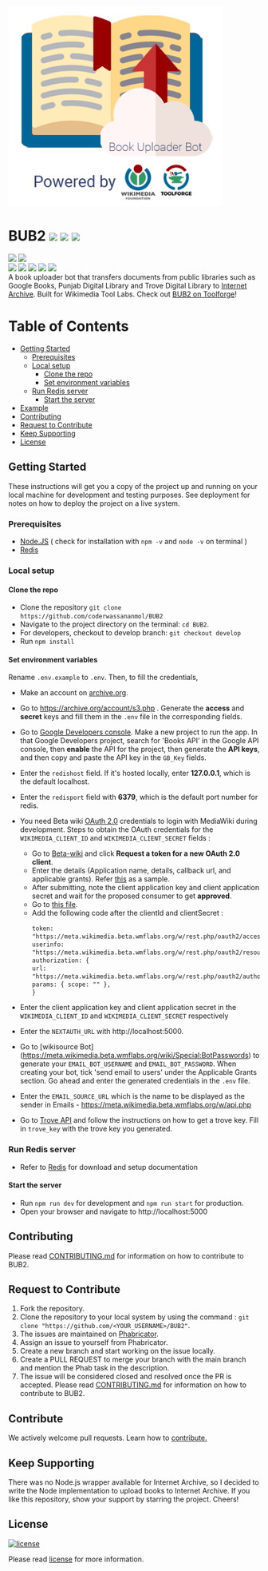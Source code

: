 <img src="public/assets/bub2.png" height="400px">

# BUB2 ![](https://img.shields.io/github/forks/coderwassananmol/BUB2?style=social) ![](https://img.shields.io/github/stars/coderwassananmol/BUB2?style=social) ![](https://img.shields.io/github/watchers/coderwassananmol/BUB2?style=social) <br>

![](https://img.shields.io/github/repo-size/coderwassananmol/BUB) ![](https://img.shields.io/github/license/coderwassananmol/BUB2?color=red)<br>
![](https://img.shields.io/github/issues/coderwassananmol/BUB2?color=green) ![](https://img.shields.io/github/issues-pr/coderwassananmol/BUB2?color=green) ![](https://img.shields.io/github/downloads/coderwassananmol/BUB2/total) ![](https://img.shields.io/github/last-commit/coderwassananmol/BUB2) ![](https://img.shields.io/github/contributors/coderwassananmol/BUB2)<br>
A book uploader bot that transfers documents from public libraries such as Google Books, Punjab Digital Library and Trove Digital Library to [Internet Archive](https://archive.org). Built for Wikimedia Tool Labs. Check out [BUB2 on Toolforge](https://bub2.toolforge.org)!

# Table of Contents

- [Getting Started](#getting-started)
  -  [Prerequisites](#prerequisites)
  - [Local setup](#local-setup)
    - [Clone the repo](#clone-the-repo)
    - [Set environment variables](#set-environment-variables)
  - [Run Redis server](#run-redis-server)
    - [Start the server](#start-the-server)
- [Example](#example)
- [Contributing](#contributing)
- [Request to Contribute](#request-to-contribute)
- [Keep Supporting](#keep-supporting)
- [License](#license)

<a id="gettingStarted"></a>
## Getting Started

These instructions will get you a copy of the project up and running on your local machine for development and testing purposes. See deployment for notes on how to deploy the project on a live system.

<a id="prerequisites"></a>
### Prerequisites

- [Node.JS](https://nodejs.org/en/download/) ( check for installation with `npm -v` and `node -v` on terminal )
- [Redis](https://redis.io/)

<a id="localSetup"></a>
### Local setup

<a id="cloneTheRepo"></a>
#### Clone the repo

- Clone the repository `git clone https://github.com/coderwassananmol/BUB2`
- Navigate to the project directory on the terminal: `cd BUB2`.
- For developers, checkout to develop branch: `git checkout develop`
- Run `npm install`

<a id="setEnvironmentVariables"></a>
#### Set environment variables

Rename `.env.example` to `.env`. Then, to fill the credentials,

- Make an account on [archive.org](https://archive.org).
- Go to https://archive.org/account/s3.php . Generate the **access** and **secret** keys and fill
  them in the `.env` file in the corresponding fields.
- Go to [Google Developers console](https://console.developers.google.com/getting-started). Make a new project to run the app. In that Google Developers project, search for 'Books API' in the Google API console, then **enable** the API for the project, then generate the **API keys**, and then copy and paste the API key in the `GB_Key` fields.
- Enter the `redishost` field. If it's hosted locally, enter **127.0.0.1**, which is the default localhost.
- Enter the `redisport` field with **6379**, which is the default port number for redis.
  
- You need Beta wiki [OAuth 2.0](https://oauth.net/2/) credentials to login with MediaWiki during development. Steps to obtain the OAuth credentials for the `WIKIMEDIA_CLIENT_ID` and `WIKIMEDIA_CLIENT_SECRET` fields :
  - Go to [Beta-wiki](https://meta.wikimedia.beta.wmflabs.org/wiki/Special:OAuthConsumerRegistration) and click **Request a token for a new OAuth 2.0 client**.
  - Enter the details (Application name, details, callback url, and applicable grants). Refer [this](https://meta.wikimedia.beta.wmflabs.org/wiki/Special:OAuthListConsumers/view/e70de440468d7140914e4a57e3660cf2) as a sample.
  - After submitting, note the client application key and client application secret and wait for the proposed consumer to get **approved**.
  - Go to [this file](pages/api/auth/[...nextauth].js). 
  - Add the following code after the clientId and clientSecret :
      ```
      token: "https://meta.wikimedia.beta.wmflabs.org/w/rest.php/oauth2/access_token",
      userinfo: "https://meta.wikimedia.beta.wmflabs.org/w/rest.php/oauth2/resource/profile",
      authorization: {
      url: "https://meta.wikimedia.beta.wmflabs.org/w/rest.php/oauth2/authorize",
      params: { scope: "" },
      }
      ```
- Enter the client application key and client application secret in the `WIKIMEDIA_CLIENT_ID` and `WIKIMEDIA_CLIENT_SECRET` respectively
- Enter the `NEXTAUTH_URL` with http://localhost:5000.
- Go to [wikisource Bot] (https://meta.wikimedia.beta.wmflabs.org/wiki/Special:BotPasswords) to generate your `EMAIL_BOT_USERNAME` and `EMAIL_BOT_PASSWORD`. When creating your bot, tick 'send email to users' under the Applicable Grants section. Go ahead and enter the generated credentials in the `.env` file.
- Enter the `EMAIL_SOURCE_URL` which is the name to be displayed as the sender in Emails - https://meta.wikimedia.beta.wmflabs.org/w/api.php
- Go to [Trove API](https://trove.nla.gov.au/about/create-something/using-api) and follow the instructions on how to get a trove key. Fill in `trove_key` with the trove key you generated.
<a id="runRedisServer"></a>
### Run Redis server

- Refer to [Redis](https://redis.io/download) for download and setup documentation

<a id="startTheServer"></a>
#### Start the server

- Run `npm run dev` for development and `npm run start` for production.
- Open your browser and navigate to http://localhost:5000

<a id="contributing"></a>
## Contributing

Please read [CONTRIBUTING.md](CONTRIBUTING.md) for information on how to contribute to BUB2.

<a id="requestToContribute"></a>
## Request to Contribute
1. Fork the repository.
2. Clone the repository to your local system by using the command : `git clone "https://github.com/<YOUR_USERNAME>/BUB2"`. 
3. The issues are maintained on [Phabricator](https://phabricator.wikimedia.org/maniphest/?project=PHID-PROJ-wnkiea2sihld2xlpq527&statuses=open()&group=none&order=newest#R).
4. Assign an issue to yourself from Phabricator.
5. Create a new branch and start working on the issue locally.
6. Create a PULL REQUEST to merge your branch with the main branch and mention the Phab task in the description.
7. The issue will be considered closed and resolved once the PR is accepted. 
Please read [CONTRIBUTING.md](CONTRIBUTING.md) for information on how to contribute to BUB2.

<a id="keepSupporting"></a>
## Contribute
We actively welcome pull requests. Learn how to [contribute.](CONTRIBUTING.md)
## Keep Supporting

There was no Node.js wrapper available for Internet Archive, so I decided to write the Node implementation to upload books to Internet Archive. If you like this repository, show your support by starring the project. Cheers!

<a id="license"></a>
## License
[![license](https://img.shields.io/github/license/DAVFoundation/captain-n3m0.svg?style=flat-square)](https://github.com/coderwassananmol/BUB2/blob/develop/LICENSE.md)
 
 Please read [license](https://github.com/coderwassananmol/BUB2/blob/develop/LICENSE.md) for more information.
